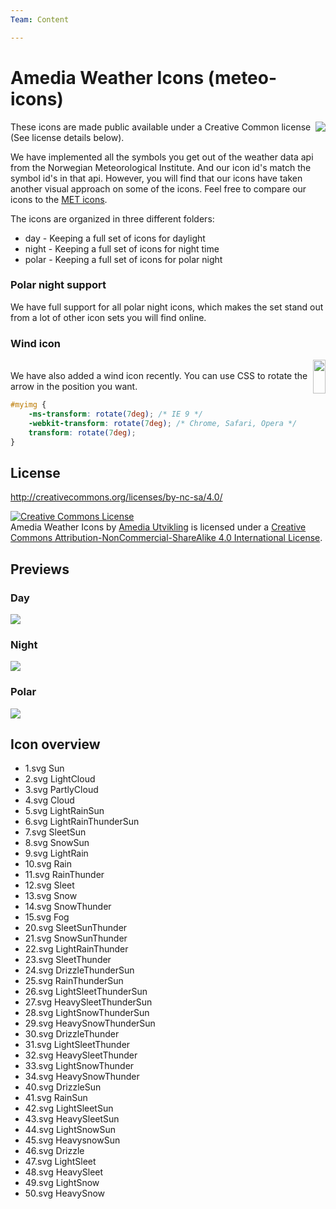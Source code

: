 ```yaml
---
Team: Content

---
```

<!--(Maintained Duplo labels above. Read more on http://info.api.no/handbook/guidelines/GitHub-guidelines.html)-->

<!--(Maintained Duplo labels above. Read more on http://info.api.no/handbook/guidelines/GitHub-guidelines.html)-->

# Amedia Weather Icons (meteo-icons)

<img align="right" src="https://github.com/amedia/meteo-icons/blob/master/icon.png" /> These icons are made public available under a Creative Common license (See license details below).

We have implemented all the symbols you get out of the weather data api from the Norwegian Meteorological Institute. And our icon id's match the symbol id's in that api. However, you will find that our icons have taken another visual approach on some of the icons. Feel free to compare our icons to the [MET icons](http://api.met.no/weatherapi/weathericon/1.1/documentation). 

The icons are organized in three different folders:

* day - Keeping a full set of icons for daylight
* night - Keeping a full set of icons for night time
* polar - Keeping a full set of icons for polar night

### Polar night support

We have full support for all polar night icons, which makes the set stand out from a lot of other icon sets you will find online.

### Wind icon

<img align="right" width="20" height="54" src="https://github.com/amedia/meteo-icons/blob/master/icons/wind/weather-wind-arrow.png" /><br/>
We have also added a wind icon recently. You can use CSS to rotate the arrow in the position you want.

```css
#myimg {
    -ms-transform: rotate(7deg); /* IE 9 */
    -webkit-transform: rotate(7deg); /* Chrome, Safari, Opera */
    transform: rotate(7deg);
}
```

## License

http://creativecommons.org/licenses/by-nc-sa/4.0/

<a rel="license" href="http://creativecommons.org/licenses/by-nc-sa/4.0/"><img alt="Creative Commons License" style="border-width:0" src="https://i.creativecommons.org/l/by-nc-sa/4.0/88x31.png" /></a><br /><span xmlns:dct="http://purl.org/dc/terms/" href="http://purl.org/dc/dcmitype/StillImage" property="dct:title" rel="dct:type">Amedia Weather Icons</span> by <a xmlns:cc="http://creativecommons.org/ns#" href="http://utvikling.amedia.no" property="cc:attributionName" rel="cc:attributionURL">Amedia Utvikling</a> is licensed under a <a rel="license" href="http://creativecommons.org/licenses/by-nc-sa/4.0/">Creative Commons Attribution-NonCommercial-ShareAlike 4.0 International License</a>.

## Previews

### Day

<img src="https://github.com/amedia/meteo-icons/blob/master/icons/standard/preview-day.png" />

### Night

<img src="https://github.com/amedia/meteo-icons/blob/master/icons/standard/preview-night.png" />

### Polar

<img src="https://github.com/amedia/meteo-icons/blob/master/icons/standard/preview-polar.png" />

## Icon overview

* 1.svg Sun
* 2.svg LightCloud
* 3.svg PartlyCloud
* 4.svg Cloud
* 5.svg LightRainSun
* 6.svg LightRainThunderSun
* 7.svg SleetSun
* 8.svg SnowSun
* 9.svg LightRain
* 10.svg Rain
* 11.svg RainThunder
* 12.svg Sleet
* 13.svg Snow
* 14.svg SnowThunder
* 15.svg Fog
* 20.svg SleetSunThunder
* 21.svg SnowSunThunder
* 22.svg LightRainThunder
* 23.svg SleetThunder
* 24.svg DrizzleThunderSun
* 25.svg RainThunderSun
* 26.svg LightSleetThunderSun
* 27.svg HeavySleetThunderSun
* 28.svg LightSnowThunderSun
* 29.svg HeavySnowThunderSun
* 30.svg DrizzleThunder
* 31.svg LightSleetThunder
* 32.svg HeavySleetThunder
* 33.svg LightSnowThunder
* 34.svg HeavySnowThunder
* 40.svg DrizzleSun
* 41.svg RainSun
* 42.svg LightSleetSun
* 43.svg HeavySleetSun
* 44.svg LightSnowSun
* 45.svg HeavysnowSun
* 46.svg Drizzle
* 47.svg LightSleet
* 48.svg HeavySleet
* 49.svg LightSnow
* 50.svg HeavySnow
